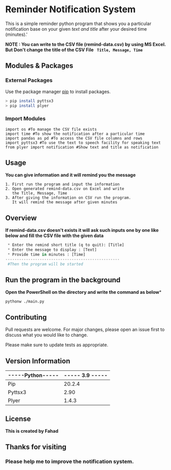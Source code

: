 # Reminder Notification System
This is a simple reminder python program that shows you a particular notification base on your given *text and title* after your desired time (minutes).'

**NOTE : You can write to the CSV file (remind-data.csv)  by using MS Excel. But Don't change the title of the CSV File ``` Title, Message, Time```**

## Modules & Packages
### External Packages
Use the package manager [pip](https://pip.pypa.io/en/stable/) to install packages.

```bash
> pip install pyttsx3 
> pip install plyer
```
### Import Modules
```
import os #To manage the CSV file exists
import time #To show the notification after a particular time 
import pandas as pd #To access the CSV file columns and rows
import pyttsx3 #To use the text to speech facility for speaking text
from plyer import notification #Show text and title as notification
```
## Usage
**You can give information and it will remind you the message**

```
1. First run the program and input the information
2. Open generated remind-data.csv on Excel and write 
   the Title, Message, Time
3. After giving the information on CSV run the program.
   It will remind the message after given minutes
```

## Overview
**If remind-data.csv doesn't exists it will ask such inputs one by one like below and fill the CSV file with the given data**
```python
 * Enter the remind short title (q to quit): [Title]
 * Enter the message to display : [Text]
 * Provide time in minutes : [Time]
--------------------------------------------------
 #Then the program will be started
```
## Run the program in the background
**Open the PowerShell on the directory and write the command as below***
```
pythonw ./main.py
```
## Contributing
Pull requests are welcome. For major changes, please open an issue first to discuss what you would like to change.

Please make sure to update tests as appropriate.

## Version Information
| -----Python-----|----- 3.9 -----|
|---------	|--------	|
| Pip     	| 20.2.4 	|
| Pyttsx3 	| 2.90   	|
| Plyer   	| 1.4.3  	|

## License
**This is created by Fahad**
## Thanks for visiting
### Please help me to improve the notification system.
